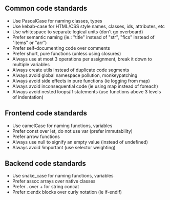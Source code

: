 ## Common code standards
- Use PascalCase for naming classes, types
- Use kebab-case for HTML/CSS style names, classes, ids, attributes, etc
- Use whitespace to separate logical units (don't go overboard)
- Prefer semantic naming (ie.: "title" instead of "str", "fics" instead of "items" or "arr")
- Prefer self-documenting code over comments
- Prefer short, pure functions (unless using closures)
- Always use at most 3 operations per assignment, break it down to multiple variables
- Always create utils instead of duplicate code segments
- Always avoid global namespace pollution, monkeypatching
- Always avoid side effects in pure functions (ie logging from map)
- Always avoid inconsequential code (ie using map instead of foreach)
- Always avoid nested loops/if statements (use functions above 3 levels of indentation)


## Frontend code standards
- Use camelCase for naming functions, variables
- Prefer const over let, do not use var (prefer immutability)
- Prefer arrow functions
- Always use null to signify an empty value (instead of undefined)
- Always avoid !important (use selector weighting)


## Backend code standards
- Use snake_case for naming functions, variables
- Prefer assoc arrays over native classes
- Prefer . over + for string concat
- Prefer x:endx blocks over curly notation (ie if-endif)